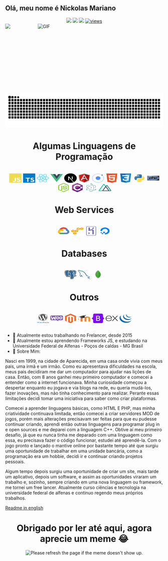 
## Olá, meu nome é Nickolas Mariano
 <div align="center"> 
  <a href="https://www.nicksdesign.com.br" target="_blank"><img src="https://img.shields.io/website-on-off-green-red/http/nicksdesign.com.br.svg?style=for-the-badge" target="_blank"></a>
  <a href="https://instagram.com/nickmarianoo" target="_blank"><img src="https://img.shields.io/badge/-Instagram-%23E4405F?style=for-the-badge&logo=instagram&logoColor=white" target="_blank"></a>
  <a href = "mailto:nicknickolasm4@gmail.com"><img src="https://img.shields.io/badge/-Gmail-%23333?style=for-the-badge&logo=gmail&logoColor=white" target="_blank"></a>
    <a href="https://github.com/DenverCoder1/Simple-View-Counter">
    <img alt="views" title="GitHub profile views" src="https://freshidea.com/jonah/app/DenverCoder1-profile-views"/></a>

 
 
 
</div>
 
<div>
  <a href="https://github.com/">
  <img height="180em" src="https://github-readme-stats.vercel.app/api?username=nicknickolasm4&show_icons=true&include_all_commits=true&count_private=true"/>
  <img align="right" alt="GIF" src="https://github.com/abhisheknaiidu/abhisheknaiidu/blob/master/code.gif?raw=true" width="400" height="220" />
  
 </a>
  </div>
 
 ![Snake animation](https://raw.githubusercontent.com/nicknickolasm4/nicknickolasm4/main/output/github-user-contribution.svg)
 
 <h1 align='center'>Algumas Linguagens de Programação</h1>
 
<div style="display: inline_block" align='center'><br>
  <img align="center" alt="Nick-Js" height="30" width="40" src="https://raw.githubusercontent.com/devicons/devicon/master/icons/javascript/javascript-plain.svg">
  <img align="center" alt="Nick-Ts" height="30" width="40" src="https://raw.githubusercontent.com/devicons/devicon/master/icons/typescript/typescript-plain.svg">
  <img align="center" alt="Nick-React" height="30" width="40" src="https://raw.githubusercontent.com/devicons/devicon/master/icons/react/react-original.svg">
  <img align="center" alt="Nick-Vuejs" height="30" width="40" src="https://raw.githubusercontent.com/devicons/devicon/master/icons/vuejs/vuejs-original.svg">
  <img align="center" alt="Nick-Nextjs" height="30" width="40" src="https://raw.githubusercontent.com/devicons/devicon/master/icons/nextjs/nextjs-original.svg">
  <img align="center" alt="Nick-AngularJs" height="30" width="40" src="https://raw.githubusercontent.com/devicons/devicon/master/icons/angularjs/angularjs-original.svg">
  <img align="center" alt="Nick-Ionic" height="30" width="40" src="https://raw.githubusercontent.com/devicons/devicon/master/icons/ionic/ionic-original.svg">
  <img align="center" alt="Nick-HTML" height="30" width="40" src="https://raw.githubusercontent.com/devicons/devicon/master/icons/html5/html5-original.svg">
  <img align="center" alt="Nick-CSS" height="30" width="40" src="https://raw.githubusercontent.com/devicons/devicon/master/icons/css3/css3-original.svg">
  <img align="center" alt="Nick-Python" height="30" width="40" src="https://raw.githubusercontent.com/devicons/devicon/master/icons/python/python-original.svg">
  <img align="center" alt="Nick-PHP" height="30" width="40" src="https://raw.githubusercontent.com/devicons/devicon/master/icons/php/php-original.svg">
  <img align="center" alt="Nick-Nodejs" height="30" width="40" src="https://raw.githubusercontent.com/devicons/devicon/master/icons/nodejs/nodejs-original.svg">
  <img align="center" alt="Nick-Csharp" height="30" width="40" src="https://raw.githubusercontent.com/devicons/devicon/master/icons/csharp/csharp-original.svg">
  <img align="center" alt="Nick-electron" height="30" width="40" src="https://raw.githubusercontent.com/devicons/devicon/master/icons/electron/electron-original.svg">
  <img align="center" alt="Nick-nuxtjs" height="30" width="40" src="https://raw.githubusercontent.com/devicons/devicon/master/icons/nuxtjs/nuxtjs-original.svg">
</div>
 
 <h1 align='center'>Web Services</h1>

<div style="display: inline_block" align='center'><br> 
  <img align="center" alt="Nick-Gcp" height="30" width="40" src="https://raw.githubusercontent.com/devicons/devicon/master/icons/googlecloud/googlecloud-original.svg">
  <img align="center" alt="Nick-Aws" height="30" width="40" src="https://raw.githubusercontent.com/devicons/devicon/master/icons/amazonwebservices/amazonwebservices-original.svg">
  <img align="center" alt="Nick-Heroku" height="30" width="40" src="https://raw.githubusercontent.com/devicons/devicon/master/icons/heroku/heroku-original.svg">
  <img align="center" alt="Nick-digitalocean" height="30" width="40" src="https://raw.githubusercontent.com/devicons/devicon/master/icons/digitalocean/digitalocean-original.svg">
</div>
  
<h1 align='center'>Databases</h1>

<div style="display: inline_block" align='center'><br> 
  <img align="center" alt="Nick-pg" height="30" width="40" src="https://raw.githubusercontent.com/devicons/devicon/master/icons/postgresql/postgresql-original.svg">
  <img align="center" alt="Nick-mysql" height="30" width="40" src="https://raw.githubusercontent.com/devicons/devicon/master/icons/mysql/mysql-original.svg">
  <img align="center" alt="Nick-mongo" height="30" width="40" src="https://raw.githubusercontent.com/devicons/devicon/master/icons/mongodb/mongodb-original.svg">
</div>
  
  <h1 align='center'>Outros</h1>

<div style="display: inline_block" align='center'><br> 
  <img align="center" alt="Nick-wordpress" height="30" width="40" src="https://raw.githubusercontent.com/devicons/devicon/master/icons/wordpress/wordpress-original.svg">
  <img align="center" alt="Nick-woocommerce" height="30" width="40" src="https://raw.githubusercontent.com/devicons/devicon/master/icons/woocommerce/woocommerce-original.svg">
  <img align="center" alt="Nick-magento" height="30" width="40" src="https://raw.githubusercontent.com/devicons/devicon/master/icons/magento/magento-original.svg">
  <img align="center" alt="Nick-moodle" height="30" width="40" src="https://raw.githubusercontent.com/devicons/devicon/master/icons/moodle/moodle-original.svg">
  <img align="center" alt="Nick-bootstrap" height="30" width="40" src="https://raw.githubusercontent.com/devicons/devicon/master/icons/bootstrap/bootstrap-original.svg">
  <img align="center" alt="Nick-express" height="30" width="40" src="https://raw.githubusercontent.com/devicons/devicon/master/icons/express/express-original.svg">
  <img align="center" alt="Nick-jquery" height="30" width="40" src="https://raw.githubusercontent.com/devicons/devicon/master/icons/jquery/jquery-original.svg">
</div>
    
##

- 🔭 Atualmente estou trabalhando no Frelancer, desde 2015
- 🌱 Atualmente estou aprendendo Frameworks JS, e estudando na Universidade Federal de Alfenas - Poços de caldas - MG Brasil
- 💬 Sobre Mim:
<p>
Nasci em 1999, na cidade de Aparecida, em uma casa onde vivia com meus pais, uma irmã e um irmão. Como eu apresentava dificuldades na escola, meus pais decidiram me dar um computador para ajudar nas lições de casa. Então, com 8 anos ganhei meu primeiro computador e comecei a entender como a internet funcionava. Minha curiosidade começou a despertar enquanto eu jogava e via blogs na rede, eu queria mudá-los, fazer inovações, mas não tinha conhecimento para realizar. Perante essas limitações decidi tomar uma iniciativa para saber como criar plataformas. 
</p><p>
Comecei a aprender linguagens básicas, como HTML E PHP, mas minha criatividade continuava limitada, então comecei a criar servidores MOD de jogos, porém mais alterações precisavam ser feitas para que eu pudesse continuar criando, aprendi então outras linguagens para programar plug in e open sources e me deparei com a linguagem C++. Obtive aí meu primeiro desafio, já que eu nunca tinha me deparado com uma linguagem como essa, eu precisava fazer o código funcionar, estudei até aprendê-la. Com o jogo pronto e lançado o mantive online por bastante tempo até que surgiu uma oportunidade de trabalhar em uma unidade bancária, como a programação era um hobbie, decidi ir e continuar criando projetos pessoais.  
</p><p>
Algum tempo depois surgiu uma oportunidade de criar um site, mais tarde um aplicativo, depois um software, e assim as oportunidades viraram um trabalho e, sozinho, sempre criando em uma nova linguagem ou framework, me tornei um free lancer. Atualmente curso ciências e tecnologia na universidade federal de alfenas e continuo regendo meus próprios trabalhos. 
<p>
 
 <a href="/README.md">Readme in english</a>
 
 <h1 align='center'>Obrigado por ler até aqui, agora aprecie um meme 😂</h1>

  <div align="center"> 
 <img src='https://random-memer.herokuapp.com/' height="400" title="Meme" alt="Please refresh the page if the meme doesn't show up.">
 </div> 

